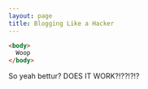 ```yaml
---
layout: page
title: Blogging Like a Hacker
---
```


```HTML
<body>
  Woop
</body>
```

So yeah bettur? DOES IT WORK?!??!?!?
